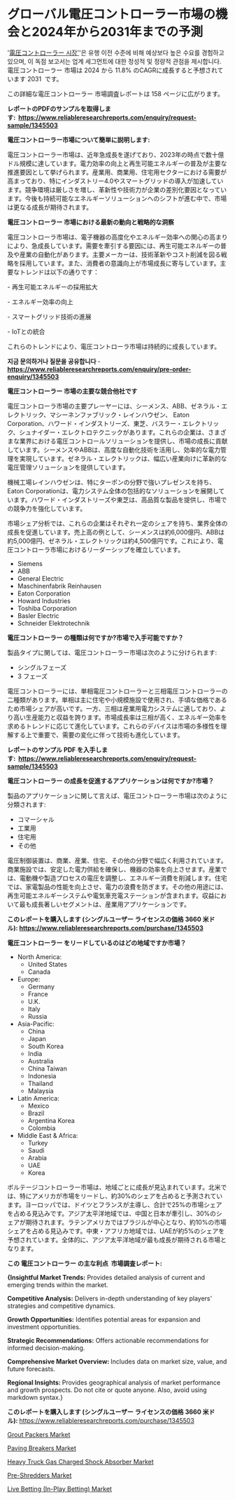<p><h1>グローバル電圧コントローラー市場の機会と2024年から2031年までの予測</h1></p><p>'<a href="https://www.reliableresearchreports.com/global-voltage-controller-market-r1345503?utm_campaign=107&utm_medium=36&utm_source=Github&utm_content=ia&utm_term=26102024&utm_id=voltage-controller">電圧コントローラー 시장'</a>'은 유행 이전 수준에 비해 예상보다 높은 수요를 경험하고 있으며, 이 독점 보고서는 업계 세그먼트에 대한 정성적 및 정량적 관점을 제시합니다. 電圧コントローラー 市場は 2024 から 11.8% のCAGRに成長すると予想されています 2031&nbsp; です。</p>
<p>この詳細な電圧コントローラー 市場調査レポートは 158 ページに広がります。</p>
<p><strong>レポートのPDFのサンプルを取得します</strong><strong>:&nbsp;&nbsp;<a href="https://www.reliableresearchreports.com/enquiry/request-sample/1345503?utm_campaign=107&utm_medium=36&utm_source=Github&utm_content=ia&utm_term=26102024&utm_id=voltage-controller">https://www.reliableresearchreports.com/enquiry/request-sample/1345503</a></strong></p>
<p><strong>電圧コントローラー市場について簡単に説明します:</strong></p>
<p><p>電圧コントローラー市場は、近年急成長を遂げており、2023年の時点で数十億ドル規模に達しています。電力効率の向上と再生可能エネルギーの普及が主要な推進要因として挙げられます。産業用、商業用、住宅用セクターにおける需要が高まっており、特にインダストリー4.0やスマートグリッドの導入が加速しています。競争環境は厳しさを増し、革新性や技術力が企業の差別化要因となっています。今後も持続可能なエネルギーソリューションへのシフトが進む中で、市場は更なる成長が期待されます。</p></p>
<p><strong>電圧コントローラー 市場における最新の動向と戦略的な洞察</strong></p>
<p><p>電圧コントローラ市場は、電子機器の高度化やエネルギー効率への関心の高まりにより、急成長しています。需要を牽引する要因には、再生可能エネルギーの普及や産業の自動化があります。主要メーカーは、技術革新やコスト削減を図る戦略を採用しています。また、消費者の意識向上が市場成長に寄与しています。主要なトレンドは以下の通りです：</p><p>- 再生可能エネルギーの採用拡大</p><p>- エネルギー効率の向上</p><p>- スマートグリッド技術の進展</p><p>- IoTとの統合</p><p>これらのトレンドにより、電圧コントローラ市場は持続的に成長しています。</p></p>
<p><strong>지금 문의하거나 질문을 공유합니다</strong><strong>&nbsp;</strong>-<strong><a href="https://www.reliableresearchreports.com/enquiry/pre-order-enquiry/1345503?utm_campaign=107&utm_medium=36&utm_source=Github&utm_content=ia&utm_term=26102024&utm_id=voltage-controller">https://www.reliableresearchreports.com/enquiry/pre-order-enquiry/1345503</a></strong></p>
<p><strong>電圧コントローラー 市場の主要な競合他社です</strong></p>
<p><p>電圧コントローラ市場の主要プレーヤーには、シーメンス、ABB、ゼネラル・エレクトリック、マシーネンファブリック・レインハウゼン、 Eaton Corporation、ハワード・インダストリーズ、東芝、バスラー・エレクトリック、シュナイダー・エレクトロテクニックがあります。これらの企業は、さまざまな業界における電圧コントロールソリューションを提供し、市場の成長に貢献しています。シーメンスやABBは、高度な自動化技術を活用し、効率的な電力管理を実現しています。ゼネラル・エレクトリックは、幅広い産業向けに革新的な電圧管理ソリューションを提供しています。</p><p>機械工場レインハウゼンは、特にターポンの分野で強いプレゼンスを持ち、 Eaton Corporationは、電力システム全体の包括的なソリューションを展開しています。ハワード・インダストリーズや東芝は、高品質な製品を提供し、市場での競争力を強化しています。</p><p>市場シェア分析では、これらの企業はそれぞれ一定のシェアを持ち、業界全体の成長を促進しています。売上高の例として、シーメンスは約6,000億円、ABBは約5,000億円、ゼネラル・エレクトリックは約4,500億円です。これにより、電圧コントローラ市場におけるリーダーシップを確立しています。</p></p>
<p><ul><li>Siemens</li><li>ABB</li><li>General Electric</li><li>Maschinenfabrik Reinhausen</li><li>Eaton Corporation</li><li>Howard Industries</li><li>Toshiba Corporation</li><li>Basler Electric</li><li>Schneider Elektrotechnik</li></ul></p>
<p><strong>電圧コントローラー の種類は何ですか?市場で入手可能ですか？</strong></p>
<p>製品タイプに関しては、電圧コントローラー市場は次のように分けられます:</p>
<p><ul><li>シングルフェーズ</li><li>3 フェーズ</li></ul></p>
<p><p>電圧コントローラーには、単相電圧コントローラーと三相電圧コントローラーの二種類があります。単相は主に住宅や小規模施設で使用され、手頃な価格であるため市場シェアが高いです。一方、三相は産業用電力システムに適しており、より高い生産能力と収益を誇ります。市場成長率は三相が高く、エネルギー効率を求めるトレンドに応じて進化しています。これらのデバイスは市場の多様性を理解する上で重要で、需要の変化に伴って技術も進化しています。</p></p>
<p><strong>レポートのサンプル PDF を入手します:&nbsp;</strong><strong>&nbsp;<a href="https://www.reliableresearchreports.com/enquiry/request-sample/1345503?utm_campaign=107&utm_medium=36&utm_source=Github&utm_content=ia&utm_term=26102024&utm_id=voltage-controller">https://www.reliableresearchreports.com/enquiry/request-sample/1345503</a></strong></p>
<p><strong>電圧コントローラー の成長を促進するアプリケーションは何ですか?市場？</strong></p>
<p>製品のアプリケーションに関して言えば、電圧コントローラー市場は次のように分類されます:</p>
<p><ul><li>コマーシャル</li><li>工業用</li><li>住宅用</li><li>その他</li></ul></p>
<p><p>電圧制御装置は、商業、産業、住宅、その他の分野で幅広く利用されています。商業施設では、安定した電力供給を確保し、機器の効率を向上させます。産業では、電動機や製造プロセスの電圧を調整し、エネルギー消費を削減します。住宅では、家電製品の性能を向上させ、電力の浪費を防ぎます。その他の用途には、再生可能エネルギーシステムや電気車充電ステーションが含まれます。収益において最も成長著しいセグメントは、産業用アプリケーションです。</p></p>
<p><strong>このレポートを購入します (シングルユーザー ライセンスの価格 3660 米ドル):</strong><strong>&nbsp;<a href="https://www.reliableresearchreports.com/purchase/1345503?utm_campaign=107&utm_medium=36&utm_source=Github&utm_content=ia&utm_term=26102024&utm_id=voltage-controller">https://www.reliableresearchreports.com/purchase/1345503</a></strong></p>
<p><strong>電圧コントローラー をリードしているのはどの地域ですか市場？</strong></p>
<p><ul>
    <li>
        North America:
        <ul>
            <li>United States</li>
            <li>Canada</li>
        </ul>
    </li>
    <li>
        Europe:
        <ul>
            <li>Germany</li>
            <li>France</li>
            <li>U.K.</li>
            <li>Italy</li>
            <li>Russia</li>
        </ul>
    </li>
    <li>
        Asia-Pacific:
        <ul>
            <li>China</li>
            <li>Japan</li>
            <li>South Korea</li>
            <li>India</li>
            <li>Australia</li>
            <li>China Taiwan</li>
            <li>Indonesia</li>
            <li>Thailand</li>
            <li>Malaysia</li>
        </ul>
    </li>
    <li>
        Latin America:
        <ul>
            <li>Mexico</li>
            <li>Brazil</li>
            <li>Argentina Korea</li>
            <li>Colombia</li>
        </ul>
    </li>
    <li>
        Middle East & Africa:
        <ul>
            <li>Turkey</li>
            <li>Saudi</li>
            <li>Arabia</li>
            <li>UAE</li>
            <li>Korea</li>
        </ul>
    </li>
    </ul></p>
<p><p>ボルテージコントローラー市場は、地域ごとに成長が見込まれています。北米では、特にアメリカが市場をリードし、約30%のシェアを占めると予測されています。ヨーロッパでは、ドイツとフランスが主導し、合計で25%の市場シェアを占める見込みです。アジア太平洋地域では、中国と日本が牽引し、30%のシェアが期待されます。ラテンアメリカではブラジルが中心となり、約10%の市場シェアを占める見込みです。中東・アフリカ地域では、UAEが約5%のシェアを予想されています。全体的に、アジア太平洋地域が最も成長が期待される市場となります。</p></p>
<p><strong>この 電圧コントローラー の主な利点&nbsp; 市場調査レポート:</strong></p>
<p><strong>{Insightful Market Trends:</strong> Provides detailed analysis of current and emerging trends within the market.</p>
<p><strong>Competitive Analysis:</strong> Delivers in-depth understanding of key players' strategies and competitive dynamics.</p>
<p><strong>Growth Opportunities:</strong> Identifies potential areas for expansion and investment opportunities.</p>
<p><strong>Strategic Recommendations:</strong> Offers actionable recommendations for informed decision-making.</p>
<p><strong>Comprehensive Market Overview: </strong>Includes data on market size, value, and future forecasts.</p>
<p><strong>Regional Insights: </strong>Provides geographical analysis of market performance and growth prospects. Do not cite or quote anyone. Also, avoid using markdown syntax.}</p>
<p><strong>このレポートを購入します (シングルユーザー ライセンスの価格 3660 米ドル):&nbsp;</strong><a href="https://www.reliableresearchreports.com/purchase/1345503?utm_campaign=107&utm_medium=36&utm_source=Github&utm_content=ia&utm_term=26102024&utm_id=voltage-controller">https://www.reliableresearchreports.com/purchase/1345503</a></p>
<p><p><a href="https://issuu.com/reportprime-2/docs/grout-packers-market-size-2030.pptx_42a76e7f382744?utm_campaign=107&utm_medium=36&utm_source=Github&utm_content=ia&utm_term=26102024&utm_id=voltage-controller">Grout Packers Market</a></p><p><a href="https://issuu.com/reportprime-2/docs/paving-breakers-market-size-2030.pp_2c5851b6a2142e?utm_campaign=107&utm_medium=36&utm_source=Github&utm_content=ia&utm_term=26102024&utm_id=voltage-controller">Paving Breakers Market</a></p><p><a href="https://github.com/LacThu1/Market-Research-Report-List-1/blob/main/heavy-truck-gas-charged-shock-absorber-market.md?utm_campaign=107&utm_medium=36&utm_source=Github&utm_content=ia&utm_term=26102024&utm_id=voltage-controller">Heavy Truck Gas Charged Shock Absorber Market</a></p><p><a href="https://github.com/ChristianClark406/Market-Research-Report-List-1/blob/main/pre-shredders-market.md?utm_campaign=107&utm_medium=36&utm_source=Github&utm_content=ia&utm_term=26102024&utm_id=voltage-controller">Pre-Shredders Market</a></p><p><a href="https://www.linkedin.com/pulse/disruption-innovation-live-betting-in-play-industry-market-nqcee?utm_campaign=107&utm_medium=36&utm_source=Github&utm_content=ia&utm_term=26102024&utm_id=voltage-controller">Live Betting (In-Play Betting) Market</a></p></p>
<p>&nbsp;</p>